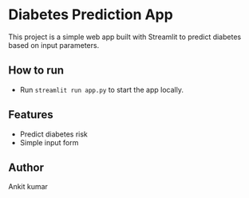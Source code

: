 # Diabetes Prediction App

This project is a simple web app built with Streamlit to predict diabetes based on input parameters.

## How to run
- Run `streamlit run app.py` to start the app locally.

## Features
- Predict diabetes risk
- Simple input form

## Author
Ankit kumar
